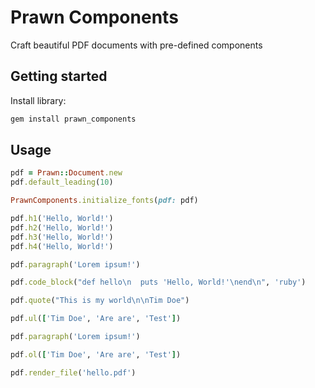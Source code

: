 # Prawn Components

Craft beautiful PDF documents with pre-defined components

## Getting started

Install library:

```bash
gem install prawn_components
```

## Usage

```ruby
pdf = Prawn::Document.new
pdf.default_leading(10)

PrawnComponents.initialize_fonts(pdf: pdf)

pdf.h1('Hello, World!')
pdf.h2('Hello, World!')
pdf.h3('Hello, World!')
pdf.h4('Hello, World!')

pdf.paragraph('Lorem ipsum!')

pdf.code_block("def hello\n  puts 'Hello, World!'\nend\n", 'ruby')

pdf.quote("This is my world\n\nTim Doe")

pdf.ul(['Tim Doe', 'Are are', 'Test'])

pdf.paragraph('Lorem ipsum!')

pdf.ol(['Tim Doe', 'Are are', 'Test'])

pdf.render_file('hello.pdf')
```
